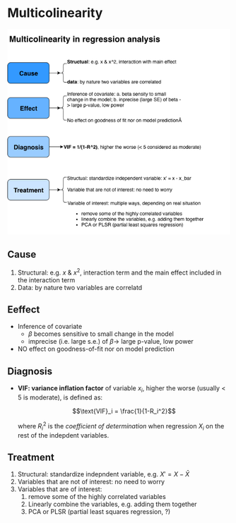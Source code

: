 # Multicolinearity

![Multicolinearity](https://raw.githubusercontent.com/askming/picgo/master/Multicolinearity.png)

## Cause

1. Structural: e.g. $x \ \&\ x^2$, interaction term and the main effect included in the interaction term
2. Data: by nature two variables are correlatd

## Eeffect

- Inference of covariate
  - $\beta$ becomes sensitive to small change in the model
  - imprecise (i.e. large s.e.) of $\beta\rightarrow$ large p-value, low power
- NO effect on goodness-of-fit nor on model prediction

## Diagnosis

- **VIF: variance inflation factor** of variable  $x_i$, higher the worse (usually < 5 is moderate), is defined as:

  $$\text{VIF}_i = \frac{1}{1-R_i^2}$$

  where $R_i^2$ is the *coefficient of determination* when regression $X_i$ on the rest of the indepdent variables.

## Treatment ​

1. Structural: standardize indepndent variable, e.g. $X' = X - \bar{X}$
2. Variables that are not of interest: no need to worry
3. Variables that are of interest:
   1. remove some of the highly correlated variables
   2. Linearly combine the variables, e.g. adding them together
   3. PCA or PLSR (partial least squares regression, ?)

